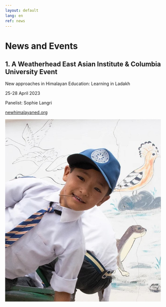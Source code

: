 ```yaml
---
layout: default
lang: en
ref: news
---
```


<div class="box">
<h1>News and Events</h1>
</div>

<!-- <div class="quote-container">
<span class="quote">
Check here for ISEE institutes, retreats, workshops and downloadable fun! We provide transformational opportunities for k-12 educators, leaders, counsellors and parents to cultivate the assets of social connectedness through targeted applications of SEL principles. 
</span>
</div> -->
<!-- 
<div class="box">
<h2>1. Cultivating Compassion</h2>
In ourselves, and the communities where we live and work
</div> -->


<div class="box">
<h2>1. A Weatherhead East Asian Institute & Columbia University Event </h2>
New approaches in Himalayan Education: Learning in Ladakh
</div>

25-28 April 2023

Panelist: Sophie Langri

<a href="https://www.newhimalayaned.org/ ">newhimalayaned.org</a>

<div class="poster">
<img src="./static/events/Screenshot-2023-04-27-100047.jpg">
</div>


<!-- 
<div class="poster">
<img src="./static/events/IESE_cultivatingcompassion.png">
</div> -->
<!-- 
Join us in Montreal September 17, 2019 at Trafalgar School for the first lecture in the 2019-20 Smart Parenting series. This series is open to the public.<br/><br/> What is compassion and how do we cultivate it in ourselves, and in the communities where we live and work? Join us to learn some strategies that you can begin to use immediately. When you choose to practice compassion—not just talk about it and think about it but actually commit to it—your relationship with yourself and others will change, your anxiety and depression will decrease, and you will simply feel better. This public lecture will be lead by Dr. Tara V. Wilkie, Ph.D, psychologist and co-founder of the Institute of Social Emotional Education.<br/><br/>To register contact : Kelly Carrier at <a href="mailto:kcarrier@trafalgar.qc.ca">kcarrier@trafalgar.qc.ca</a>. -->
<!-- 
<div class="box">
<h2>2. Curious Not Furious</h2>
</div>

<div class="poster">
<img src="./static/events/iese-curiousnotfurious-affiche-11x17.jpg">
</div>

<div class="poster">
<img src="./static/events/iese-curiousnotfurious-presentation-EN.jpg">
</div>

<div class="poster">
<img src="./static/events/iese-curiousnotfurious-presentation-EN2.jpg">
</div>

<div class="poster">
<img src="./static/events/iese-curiousnotfurious-presentation-EN3.jpg">
</div> -->

<!-- For more information contact <a href="mailto:taravwilkie@gmail.com">Tara Wilkie</a>.

<div class="box">
<h2>3. Kindness Week / Semaine de la Bienveillance</h2>
</div>

<div class="poster">
<img src="./static/events/iese-kindnessweek-affiche-11x17.jpg">
</div>

<a href="./static/events/iese-kindnessweek-presentation-EN.pdf">Download Kit-English</a>

<a href="./static/events/iese-kindnessweek-presentation-FR.pdf">Download Kit-French</a> -->

<!-- <div class="box">
<h2>4. Smile Boomerang / Epidemie des Sourires</h2>
</div>

<div class="poster">
<img src="./static/events/iese-smile_boomerang-affiche-11x17-v3.jpg">
</div>

<a href="./static/events/iese-smileboomerang-presentation-EN.pdf">Download Kit-English</a>

<a href="./static/events/iese-smileboomerang-presentation-FR.pdf">Download Kit-French</a>

<a href="./static/events/iese-smileboomerang-carte.pdf">Download Cards-Bilingual</a> -->
